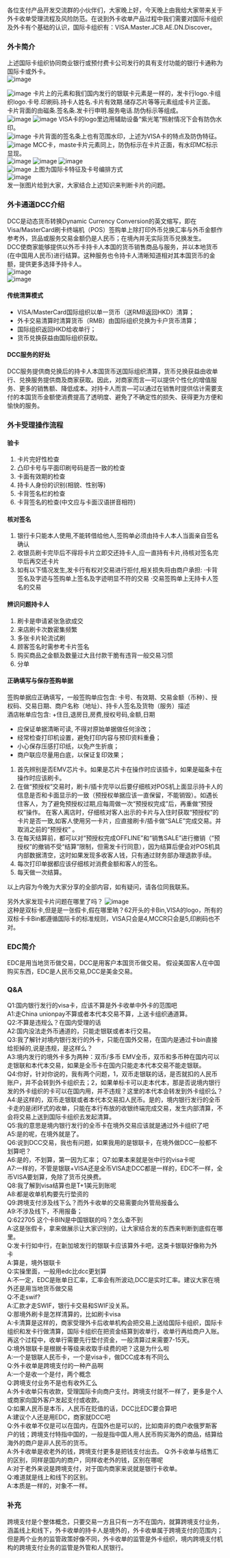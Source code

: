 各位支付产品开发交流群的小伙伴们，大家晚上好，今天晚上由我给大家带来关于外卡收单受理流程及风险防范。在说到外卡收单产品过程中我们需要对国际卡组织及外卡有个基础的认识，国际卡组织有：VISA.Master.JCB.AE.DN.Discover。 
### 外卡简介  
上述国际卡组织协同商业银行或预付费卡公司发行的具有支付功能的银行卡通称为国际卡或外卡。  
![image](http://static.cocolian.cn/img/20180806_193223.png)

![image](http://static.cocolian.cn/img/20180806_193253.png)
卡片上的元素和我们国内发行的银联卡元素是一样的，发卡行logo.卡组织logo.卡号.印刷码.持卡人姓名.卡片有效期.储存芯片等等元素组成卡片正面。  
卡片背面的由磁条.签名条.发卡行申明.服务电话.防伪标示等组成。  
![image](http://static.cocolian.cn/img/20180806_193725.png)
![image](http://static.cocolian.cn/img/20180806_193751.png)
VISA卡的logo里边用辅助设备“紫光笔”照射情况下会有防伪水印。  
![image](http://static.cocolian.cn/img/20180806_193916.png)
卡片背面的签名条上也有范围水印，上述为VISA卡的特点及防伪特征。  
![image](http://static.cocolian.cn/img/20180806_194109.png)
MCC卡，maste卡片元素同上，防伪标示在卡片正面，有水印MC标示显现。  
![image](http://static.cocolian.cn/img/20180806_194240.png)
![image](http://static.cocolian.cn/img/20180806_194259.png) 
![image](http://static.cocolian.cn/img/20180806_194409.png)  
![image](http://static.cocolian.cn/img/20180806_194431.png)
上图为国际卡特征及卡号编排方式    
![image](http://static.cocolian.cn/img/20180806_194601.png)  
发一张图片给到大家，大家结合上述知识来判断卡片的问题。   
### 外卡通道DCC介绍  
DCC是动态货币转换Dynamic Currency Conversion的英文缩写，即在Visa/MasterCard刷卡终端机（POS）签购单上除打印外币兑换汇率与外币金额作参考外，货品或服务交易金额仍是人民币；在境內并无实际货币兑换发生。   
DCC使商家能够提供以外币卡持卡人本国的货币销售商品与服务，并以本地货币(在中国用人民币)进行结算。这种服务也令持卡人清晰知道相对其本国货币的金额，提供更多选择予持卡人。   
![image](http://static.cocolian.cn/img/20180806_195055.png)  
![image](http://static.cocolian.cn/img/20180806_195119.png) 

#### 传统清算模式  
- VISA/MasterCard国际组织以单一货币（送RMB返回HKD）清算；  
- 外卡交易清算时清算货币（RMB）由国际组织兑换为卡户货币清算；  
- 国际组织返回HKD给收单行；  
- 货币兑换获益由国际组织获取。  

#### DCC服务的好处
DCC服务提供商兑换后的持卡人本国货币送国际组织清算，货币兑换获益由收单行、兑换服务提供商及商家获取。因此，对商家而言—可以提供个性化的增值服务、更多的销售额、降低成本。对持卡人而言—可以通过在销售时提供估计需要支付的本国货币金额使消费提高了透明度、避免了不确定性的损失、获得更为方便和愉快的服务。   

### 外卡受理操作流程  

#### 验卡  
1. 卡片完好性检查  
2. 凸印卡号与平面印刷号码是否一致的检查  
3. 卡面有效期的检查  
4. 持卡人身份的识别(相貌、性别等)   
5. 卡背签名栏的检查  
6. 卡背签名的检查(中文应与卡面汉语拼音相符)
 
#### 核对签名  

1. 银行卡只能本人使用,不能转借给他人,签购单必须由持卡人本人当面亲自签名确认  
2. 收银员刷卡完毕后不得将卡片立即交还持卡人,应一直持有卡片,待核对签名完毕后再交还卡片  
3. 如有以下情况发生,发卡行有权对交易进行拒付,相关损失将由商户承担: &#183;卡背签名及字迹与签购单上签名及字迹明显不符的交易 &#183;交易签购单上无持卡人签名的交易  

#### 辨识问题持卡人  
1. 刷卡是申请紧张急欲成交 
2. 来店刷卡次数密集频繁  
3. 多张卡片轮流试刷  
4. 顾客签名时需参考卡片签名  
5. 购买商品之金额及数量过大且付款干脆有违背一般交易习惯   
6. 分单


#### 正确填写与保存签购单据   
签购单据应正确填写，一般签购单应包含:   卡号、有效期、交易金额（币种）、授权码、交易日期、商户名称（地址）、持卡人签名及货物（服务）描述  
酒店帐单应包含: +住日,退房日,房费,授权号码,金额,日期  
- 应保证单据清晰可读, 不得对原始单据做任何涂改；  
- 经常检查打印机设置，避免打印内容与预印资料重叠；  
- 小心保存压感打印纸，以免产生折痕；  
- 商户联应尽量用白底，以保证复印效果；    
  
1. 首先辨别是否EMV芯片卡。如果是芯片卡在操作时应该插卡，如果是磁条卡在操作时应该刷卡。 
2. 在做“预授权”交易时，刷卡/插卡完毕以后要仔细核对POS机上面显示持卡人的信息是否和卡面显示的一致（预授权单据应该一直保留，不能销毁）。如遇长住客人，为了避免预授权过期,应每周做一次“预授权完成”后，再重做“预授权”操作。 在客人离店时，仔细核对客人出示的卡片与入住时获取“预授权”的卡片是否一致,如客人使用另一卡片，应直接刷卡/插卡做“SALE”完成交易。并取消之前的“预授权” 。  
3. 在每天结算前，都可以对“预授权完成OFFLINE”和“销售SALE”进行撤销（“预授权”的撤销不受“结算”限制，但需发卡行同意），因为结算后便会对POS机具内部数据清空，这时如果发现多收客人钱，只有通过财务部办理退款手续。  
4. 每次打印单据都应该仔细核对消费金额和客人的签名。  
5. 每天做一次结算。

以上内容为今晚为大家分享的全部内容，如有疑问，请各位同我联系。

另外大家发现卡片问题在哪里了吗？
![image](http://static.cocolian.cn/img/20180806_195736.png)  
这种是双标卡,但是是一张假卡,假在哪里呐？62开头的卡Bin,VISA的logo，所有的双标卡卡Bin都遵循国际卡的标准规则，VISA只会是4,MCCR只会是5,印刷码也不对。

### EDC简介  
EDC是用当地货币做交易，DCC是用客户本国货币做交易。
假设美国客人在中国购买东西，EDC是人民币交易,DCC是美金交易。  

### Q&A  
Q1:国内银行发行的visa卡，应该不算是外卡收单中外卡的范围吧  
A1:走China unionpay不算或者本代本交易不算，上送卡组织通道算。  
Q2:不算是违规么？在国内受理的话  
A2:国内没法走外币通道的，只能走银联或者本行交易。  
Q3:我了解针对境内银行发行的外卡，只能在国外交易，在国内是通过卡bin直接给拒掉的,说是违规，是这样么？  
A3:境内发行的境外卡多为两种：双币/多币   EMV全币，双币和多币种在国内可以走银联和本代本交易，如果是全币卡在国内只能走本代本交易不能走银联。  
Q4:你好，针对你说的，我有两个问题，1，双币走银联的话，是否就扣的人民币账户，并不会转到外卡组织去；2，如果单标卡可以走本代本，那是否说境内银行发的外卡组织的卡可以在国内用，并不违规？这里的本代本会转发到外卡组织么？  
A4:是这样的，双币走银联或者本代本交易扣人民币。是的，境内银行发行的全币卡走的是闭环式的收单，只能在本行布放的收银终端完成交易，发生内部清算，不会将交易上送到国际卡组织去发起清算。  
Q5:我的意思是境内银行发行的全币卡在境外交易应该就是通过外卡组织了吧  
A5:是的呢，在境外就是了。  
Q6:说到DCC交易，我也有问题，如果我用的是银联卡，在境外做DCC一般都不划算吧？  
A6:是的，不划算，第一因为汇率；
Q7:如果本来就是张中行的visa卡呢  
A7:一样的，不管是银联+VISA还是全币VISA走DCC都是一样的，EDC不一样，全币VISA要划算，免除了货币兑换费。  
Q8:我了解到visa结算也是T+1美元到账呢  
A8:都是收单机构要先行垫资的   
Q9:跨境支付涉及线下么？而外卡收单的交易需要向外管局报备么  
A9:不涉及线下，不用报备；  
Q:622705 这个卡BIN是中国银联的吗？怎么查不到  
A:这是张假卡，拿来做展示让大家识别的，让大家结合发的东西来判断到底假在哪里。  
Q:发卡行如中行，在新加坡发行的银联卡应该算外卡吧，这类卡银联好像称为外卡  
A:算是，境外银联卡  
Q:实操里面，一般用edc比dcc更划算  
A:不一定，EDC是账单日汇率，汇率会有所波动,DCC是实时汇率。建议大家在境外还是用当地货币做交易  
Q:不走swif?  
A:汇款才走SWIF，银行卡交易和SWIF没关系。  
Q:那境外刷卡是怎样清算的，比如刷卡visa  
A:卡清算是这样的，商家受理外卡后收单机构会把交易上送给国际卡组织，国际卡组织和发卡行做清算，国际卡组织在把资金结算到收单行，收单行再给商户入账。再这个过程中，收单行需要先行垫付资金，一般清算过来需要7-15天。  
Q:境外银联卡是根据卡等级来收取手续费的吧？这是为什么啦  
A:一个是银联人民币卡，一个是visa卡，做DCC成本有不同么  
Q:外卡收单是跨境支付的一种产品啊  
A:一个是收一个是付，两个概念  
Q:跨境支付业务不是也有收外汇么  
A:外卡收单只有收款，受理国际卡向商户支付。跨境支付就不一样了，更多是个人或商家向国外客户发起支付或收款。  
Q:如果人民币是本币，人民币在贬值的话，DCC比EDC要合算吧  
A:建议个人还是用EDC，商家就DCC吧  
Q:外卡收单不仅是可以在国内，在国外也是可以的，比如南非的商户收俄罗斯客户的钱；跨境支付特指中国的，一般是指中国人用人民币购买海外的商品，结算给海外的商户是非人民币的货币。  
A:外卡收单是收老外的钱，跨境支付更多是把钱支付出去。 
Q:外卡收单与结售汇的区别，同样是国内的商户，同样收老外的钱，区别在哪呢  
A:对于老外来说是跨境支付，对于国内商家来说就是银行卡收单。  
Q:难道就是线上和线下的区别。  
A:本质是一样的，对象不一样。  

### 补充  
跨境支付是个整体概念，只要交易一方且只有一方不在国内，就算跨境支付业务，涵盖线上和线下，外卡收单的持卡人是境外的，外卡收单属于跨境支付的范围内；但是两个业务的监管政策好像不同，外卡收单的监管是外卡组织，境内跨境支付机构的跨境支付业务的监管是外管和人民银行。

